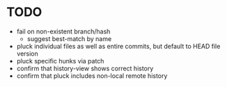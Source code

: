 # TODO

 * fail on non-existent branch/hash
   - suggest best-match by name
 * pluck individual files as well as entire commits, but default to HEAD file version
 * pluck specific hunks via patch
 * confirm that history-view shows correct history
 * confirm that pluck includes non-local remote history
